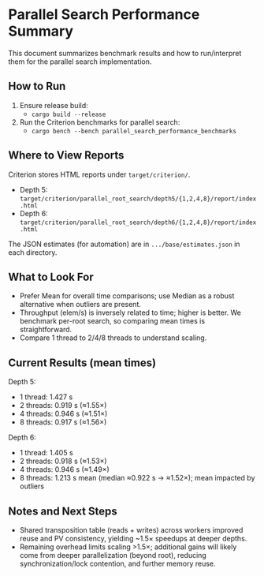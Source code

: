# Parallel Search Performance Summary

This document summarizes benchmark results and how to run/interpret them for the parallel search implementation.

## How to Run

1. Ensure release build:
   - `cargo build --release`
2. Run the Criterion benchmarks for parallel search:
   - `cargo bench --bench parallel_search_performance_benchmarks`

## Where to View Reports

Criterion stores HTML reports under `target/criterion/`.

- Depth 5: `target/criterion/parallel_root_search/depth5/{1,2,4,8}/report/index.html`
- Depth 6: `target/criterion/parallel_root_search/depth6/{1,2,4,8}/report/index.html`

The JSON estimates (for automation) are in `.../base/estimates.json` in each directory.

## What to Look For

- Prefer Mean for overall time comparisons; use Median as a robust alternative when outliers are present.
- Throughput (elem/s) is inversely related to time; higher is better. We benchmark per-root search, so comparing mean times is straightforward.
- Compare 1 thread to 2/4/8 threads to understand scaling.

## Current Results (mean times)

Depth 5:
- 1 thread: 1.427 s
- 2 threads: 0.919 s (≈1.55×)
- 4 threads: 0.946 s (≈1.51×)
- 8 threads: 0.917 s (≈1.56×)

Depth 6:
- 1 thread: 1.405 s
- 2 threads: 0.918 s (≈1.53×)
- 4 threads: 0.946 s (≈1.49×)
- 8 threads: 1.213 s mean (median ≈0.922 s → ≈1.52×); mean impacted by outliers

## Notes and Next Steps

- Shared transposition table (reads + writes) across workers improved reuse and PV consistency, yielding ~1.5× speedups at deeper depths.
- Remaining overhead limits scaling >1.5×; additional gains will likely come from deeper parallelization (beyond root), reducing synchronization/lock contention, and further memory reuse.



